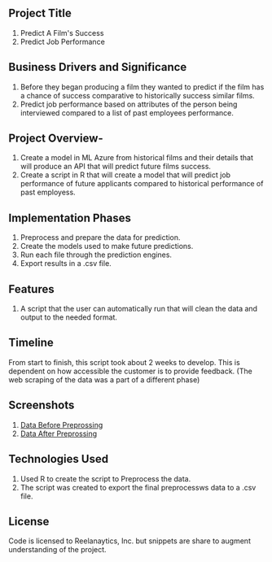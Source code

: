 

## Project Title 
1. Predict A Film's Success
2. Predict Job Performance 

## Business Drivers and Significance
1. Before they began producing a film they wanted to predict if the film has a chance of success comparative to historically success similar films.
2. Predict job performance based on attributes of the person being interviewed compared to a list of past employees performance. 

## Project Overview- 
1. Create a model in ML Azure from historical films and their details that will produce an API that will predict future films success.
2. Create a script in R that will create a model that will predict job performance of future applicants compared to historical performance of past employess.
 
## Implementation Phases
1. Preprocess and prepare the data for prediction.
2. Create the models used to make future predictions.
3. Run each file through the prediction engines.
4. Export results in a .csv file.

## Features
1. A script that the user can automatically run that will clean the data and output to the needed format.

## Timeline
From start to finish, this script took about 2 weeks to develop. This is dependent on how accessible the customer is to provide feedback. (The web scraping of the data was a part of a different phase)

## Screenshots
1. [Data Before Preprossing](/data_preparation/Film_Dataset_Before.csv)
2. [Data After Preprossing](/data_preparation/Film_Dataset_After.csv)

## Technologies Used
1. Used R to create the script to Preprocess the data.
2. The script was created to export the final preprocessws data to a .csv file.

## License
Code is licensed to Reelanaytics, Inc. but snippets are share to augment understanding of the project.


